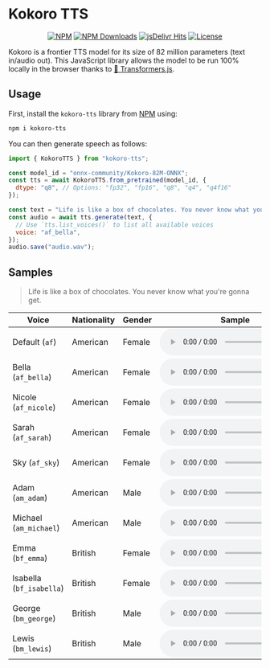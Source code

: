 # Kokoro TTS

<p align="center">
    <a href="https://www.npmjs.com/package/kokoro-tts"><img alt="NPM" src="https://img.shields.io/npm/v/kokoro-tts"></a>
    <a href="https://www.npmjs.com/package/kokoro-tts"><img alt="NPM Downloads" src="https://img.shields.io/npm/dw/kokoro-tts"></a>
    <a href="https://www.jsdelivr.com/package/npm/kokoro-tts"><img alt="jsDelivr Hits" src="https://img.shields.io/jsdelivr/npm/hw/kokoro-tts"></a>
    <a href="https://github.com/hexgrad/kokoro/blob/main/LICENSE"><img alt="License" src="https://img.shields.io/github/license/hexgrad/kokoro?color=blue"></a>
</p>

Kokoro is a frontier TTS model for its size of 82 million parameters (text in/audio out). This JavaScript library allows the model to be run 100% locally in the browser thanks to [🤗 Transformers.js](https://huggingface.co/docs/transformers.js).

## Usage

First, install the `kokoro-tts` library from [NPM](https://npmjs.com/package/kokoro-tts) using:

```bash
npm i kokoro-tts
```

You can then generate speech as follows:

```js
import { KokoroTTS } from "kokoro-tts";

const model_id = "onnx-community/Kokoro-82M-ONNX";
const tts = await KokoroTTS.from_pretrained(model_id, {
  dtype: "q8", // Options: "fp32", "fp16", "q8", "q4", "q4f16"
});

const text = "Life is like a box of chocolates. You never know what you're gonna get.";
const audio = await tts.generate(text, {
  // Use `tts.list_voices()` to list all available voices
  voice: "af_bella",
});
audio.save("audio.wav");
```

## Samples

> Life is like a box of chocolates. You never know what you're gonna get.

| Voice                    | Nationality | Gender | Sample                                                                                                                                  |
| ------------------------ | ----------- | ------ | --------------------------------------------------------------------------------------------------------------------------------------- |
| Default (`af`)           | American    | Female | <audio controls src="https://cdn-uploads.huggingface.co/production/uploads/61b253b7ac5ecaae3d1efe0c/C0_ZUcNSAxvMwpS8QbnKv.wav"></audio> |
| Bella (`af_bella`)       | American    | Female | <audio controls src="https://cdn-uploads.huggingface.co/production/uploads/61b253b7ac5ecaae3d1efe0c/B_q15Z_FXdgBP9-Hk9oKq.wav"></audio> |
| Nicole (`af_nicole`)     | American    | Female | <audio controls src="https://cdn-uploads.huggingface.co/production/uploads/61b253b7ac5ecaae3d1efe0c/sS8U5lQHkhgX7rwTmy-5w.wav"></audio> |
| Sarah (`af_sarah`)       | American    | Female | <audio controls src="https://cdn-uploads.huggingface.co/production/uploads/61b253b7ac5ecaae3d1efe0c/SokkBiqEqwxLLx_pqvf1p.wav"></audio> |
| Sky (`af_sky`)           | American    | Female | <audio controls src="https://cdn-uploads.huggingface.co/production/uploads/61b253b7ac5ecaae3d1efe0c/IzySGHUtl5mYeFxx1oaRf.wav"></audio> |
| Adam (`am_adam`)         | American    | Male   | <audio controls src="https://cdn-uploads.huggingface.co/production/uploads/61b253b7ac5ecaae3d1efe0c/9n6myE6--ZsEuF5xDv5eC.wav"></audio> |
| Michael (`am_michael`)   | American    | Male   | <audio controls src="https://cdn-uploads.huggingface.co/production/uploads/61b253b7ac5ecaae3d1efe0c/EPFciGtTU1YUXu8MAw7DX.wav"></audio> |
| Emma (`bf_emma`)         | British     | Female | <audio controls src="https://cdn-uploads.huggingface.co/production/uploads/61b253b7ac5ecaae3d1efe0c/AGEsXs-gyJq3dsyo7PjHo.wav"></audio> |
| Isabella (`bf_isabella`) | British     | Female | <audio controls src="https://cdn-uploads.huggingface.co/production/uploads/61b253b7ac5ecaae3d1efe0c/JEzrrXYJSDcmlEzI7tE0c.wav"></audio> |
| George (`bm_george`)     | British     | Male   | <audio controls src="https://cdn-uploads.huggingface.co/production/uploads/61b253b7ac5ecaae3d1efe0c/nsv4zKB4MX2TvXRxv504k.wav"></audio> |
| Lewis (`bm_lewis`)       | British     | Male   | <audio controls src="https://cdn-uploads.huggingface.co/production/uploads/61b253b7ac5ecaae3d1efe0c/g_mcBl2xTbQl0sbrpZt48.wav"></audio> |
